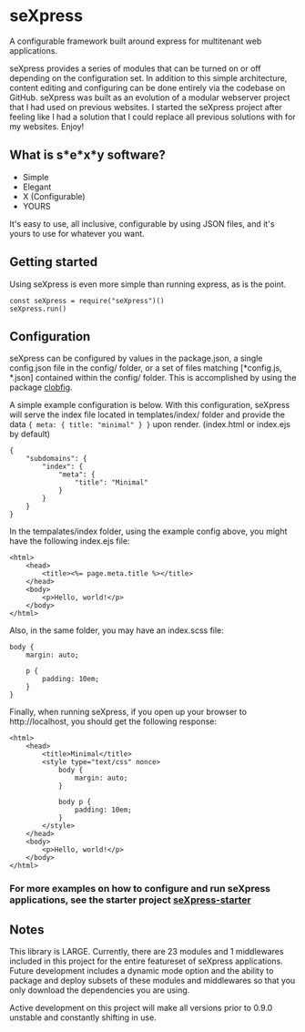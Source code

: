 # seXpress

A configurable framework built around express for multitenant web applications.

seXpress provides a series of modules that can be turned on or off depending on the configuration set. In addition to this simple architecture, content editing and configuring can be done entirely via the codebase on GitHub. seXpress was built as an evolution of a modular webserver project that I had used on previous websites. I started the seXpress project after feeling like I had a solution that I could replace all previous solutions with for my websites. Enjoy!

## What is s\*e\*x\*y software?

-   Simple
-   Elegant
-   X (Configurable)
-   YOURS

It's easy to use, all inclusive, configurable by using JSON files, and it's yours to use for whatever you want.

## Getting started

Using seXpress is even more simple than running express, as is the point.

```
const seXpress = require("seXpress")()
seXpress.run()
```

## Configuration

seXpress can be configured by values in the package.json, a single config.json file in the config/ folder, or a set of files matching [*config.js, *.json] contained within the config/ folder. This is accomplished by using the package [clobfig](https://www.npmjs.com/package/clobfig).

A simple example configuration is below. With this configuration, seXpress will serve the index file located in templates/index/ folder and provide the data `{ meta: { title: "minimal" } }` upon render. (index.html or index.ejs by default)

```
{
    "subdomains": {
        "index": {
            "meta": {
                "title": "Minimal"
            }
        }
    }
}
```

In the tempalates/index folder, using the example config above, you might have the following index.ejs file:

```
<html>
	<head>
		<title><%= page.meta.title %></title>
	</head>
	<body>
		<p>Hello, world!</p>
	</body>
</html>
```

Also, in the same folder, you may have an index.scss file:

```
body {
	margin: auto;

	p {
		padding: 10em;
	}
}
```

Finally, when running seXpress, if you open up your browser to http://localhost, you should get the following response:

```
<html>
	<head>
		<title>Minimal</title>
		<style type="text/css" nonce>
			body {
				margin: auto;
			}

			body p {
				padding: 10em;
			}
		</style>
	</head>
	<body>
		<p>Hello, world!</p>
	</body>
</html>
```

### For more examples on how to configure and run seXpress applications, see the starter project [seXpress-starter](https://www.npmjs.com/package/seXpress-starter)

## Notes

This library is LARGE. Currently, there are 23 modules and 1 middlewares included in this project for the entire featureset of seXpress applications. Future development includes a dynamic mode option and the ability to package and deploy subsets of these modules and middlewares so that you only download the dependencies you are using.

Active development on this project will make all versions prior to 0.9.0 unstable and constantly shifting in use.
